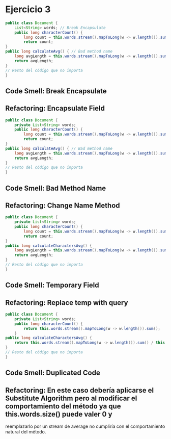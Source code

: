 # Ejercicio 3

```java
public class Document {
	List<String> words; // Break Encapsulate
	public long characterCount() {
		long count = this.words.stream().mapToLong(w -> w.length()).sum(); // Temporary Field
		return count;
}
public long calculateAvg() { // Bad method name
	long avgLength = this.words.stream().mapToLong(w -> w.length()).sum() / this.words.size(); // Temporary Field
	return avgLength;
}
// Resto del código que no importa
}
```

## Code Smell: Break Encapsulate
## Refactoring: Encapsulate Field

```java
public class Document {
	private List<String> words; 
	public long characterCount() {
		long count = this.words.stream().mapToLong(w -> w.length()).sum(); // Temporary Field
		return count;
}
public long calculateAvg() { // Bad method name
	long avgLength = this.words.stream().mapToLong(w -> w.length()).sum() / this.words.size(); // Temporary Field, Duplicated Code
	return avgLength;
}
// Resto del código que no importa
}
```

## Code Smell: Bad Method Name
## Refactoring: Change Name Method

```java
public class Document {
	private List<String> words; 
	public long characterCount() {
		long count = this.words.stream().mapToLong(w -> w.length()).sum(); // Temporary Field
		return count;
}
public long calculateCharactersAvg() { 
	long avgLength = this.words.stream().mapToLong(w -> w.length()).sum() / this.words.size(); // Temporary Field, Duplicated Code
	return avgLength;
}
// Resto del código que no importa
}
```

## Code Smell: Temporary Field
## Refactoring: Replace temp with query

```java
public class Document {
	private List<String> words; 
	public long characterCount() {
		return this.words.stream().mapToLong(w -> w.length()).sum(); 
	}
public long calculateCharactersAvg() { 
	return this.words.stream().mapToLong(w -> w.length()).sum() / this.words.size(); // Duplicated Code
}
// Resto del código que no importa
}
```
## Code Smell: Duplicated Code
## Refactoring: En este caso debería aplicarse el Substitute Algorithm pero al modificar el comportamiento del método ya que this.words.size() puede valer 0 y 
reemplazarlo por un stream de average no cumpliría con el comportamiento natural del método.


